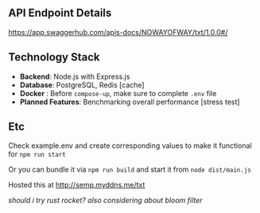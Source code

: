 
## API Endpoint Details

https://app.swaggerhub.com/apis-docs/NOWAYOFWAY/txt/1.0.0#/

## Technology Stack
- **Backend**: Node.js with Express.js
- **Database**: PostgreSQL, Redis [cache]
- **Docker** : Before `compose-up`, make sure to complete `.env` file
- **Planned Features**:  Benchmarking overall performance [stress test]



## Etc
Check example.env and create corresponding values to make it functional for `npm run start`

Or you can bundle it via `npm run build` and start it from `node dist/main.js`

Hosted this at http://semp.myddns.me/txt

*should i try rust rocket? also considering about bloom filter*